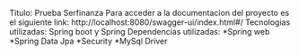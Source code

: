 Titulo: Prueba Serfinanza 
Para acceder a la documentacion del proyecto es el siguiente link: http://localhost:8080/swagger-ui/index.html#/
Tecnologias utilizadas: Spring boot y Spring Dependencias utilizadas: *Spring web *Spring Data Jpa *Security *MySql Driver
